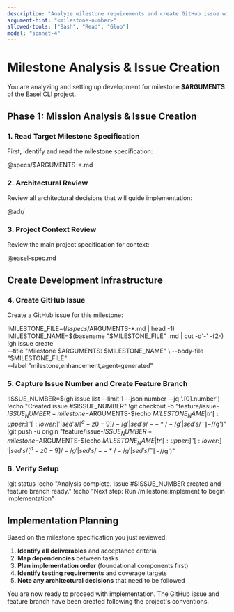 ```yaml
---
description: "Analyze milestone requirements and create GitHub issue with feature branch"
argument-hint: "<milestone-number>"
allowed-tools: ["Bash", "Read", "Glob"]
model: "sonnet-4"
---
```


# Milestone Analysis & Issue Creation

You are analyzing and setting up development for milestone **$ARGUMENTS** of the Easel CLI project.

## Phase 1: Mission Analysis & Issue Creation

### 1. Read Target Milestone Specification

First, identify and read the milestone specification:

@specs/$ARGUMENTS-*.md

### 2. Architectural Review

Review all architectural decisions that will guide implementation:

@adr/

### 3. Project Context Review

Review the main project specification for context:

@easel-spec.md

## Create Development Infrastructure

### 4. Create GitHub Issue

Create a GitHub issue for this milestone:

!MILESTONE_FILE=$(ls specs/$ARGUMENTS-*.md | head -1)
!MILESTONE_NAME=$(basename "$MILESTONE_FILE" .md | cut -d'-' -f2-)
!gh issue create \
  --title "Milestone $ARGUMENTS: $MILESTONE_NAME" \
  --body-file "$MILESTONE_FILE" \
  --label "milestone,enhancement,agent-generated"

### 5. Capture Issue Number and Create Feature Branch

!ISSUE_NUMBER=$(gh issue list --limit 1 --json number --jq '.[0].number')
!echo "Created issue #$ISSUE_NUMBER"
!git checkout -b "feature/issue-$ISSUE_NUMBER-milestone-$ARGUMENTS-$(echo $MILESTONE_NAME | tr '[:upper:]' '[:lower:]' | sed 's/[^a-z0-9]/-/g' | sed 's/--*/-/g' | sed 's/^-\|-$//g')"
!git push -u origin "feature/issue-$ISSUE_NUMBER-milestone-$ARGUMENTS-$(echo $MILESTONE_NAME | tr '[:upper:]' '[:lower:]' | sed 's/[^a-z0-9]/-/g' | sed 's/--*/-/g' | sed 's/^-\|-$//g')"

### 6. Verify Setup

!git status
!echo "Analysis complete. Issue #$ISSUE_NUMBER created and feature branch ready."
!echo "Next step: Run /milestone:implement to begin implementation"

## Implementation Planning

Based on the milestone specification you just reviewed:

1. **Identify all deliverables** and acceptance criteria
2. **Map dependencies** between tasks  
3. **Plan implementation order** (foundational components first)
4. **Identify testing requirements** and coverage targets
5. **Note any architectural decisions** that need to be followed

You are now ready to proceed with implementation. The GitHub issue and feature branch have been created following the project's conventions.